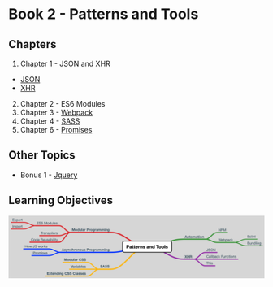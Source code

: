 # Book 2 - Patterns and Tools

## Chapters
1. Chapter 1 - JSON and XHR
* [JSON](./chapters/json.md)
* [XHR](./chapters/xhr_requests.md)
2. Chapter 2 - ES6 Modules
3. Chapter 3 - [Webpack](./chapters/task-runners.md)
4. Chapter 4 - [SASS](./sass.md)
3. Chapter 6 - [Promises](./chapters/promises.md)


## Other Topics
* Bonus 1 - [Jquery](./chapters/jquery.md)

## Learning Objectives
![patterns-and-tools](./images/patterns_and_tools.png)
